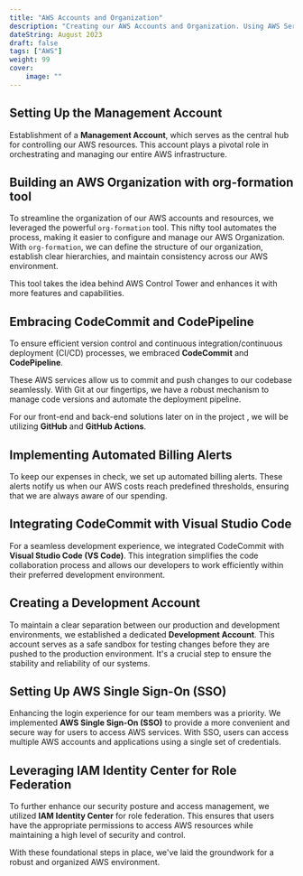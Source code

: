 ```yaml
---
title: "AWS Accounts and Organization"
description: "Creating our AWS Accounts and Organization. Using AWS Services such as CodeCommit, CodePipeline and tools such as ORG-FORMATIONS"
dateString: August 2023
draft: false
tags: ["AWS"]
weight: 99
cover:
    image: ""
---
```


## Setting Up the Management Account

Establishment of a **Management Account**, which serves as the central hub for controlling our AWS resources. This account plays a pivotal role in orchestrating and managing our entire AWS infrastructure.

## Building an AWS Organization with org-formation tool

To streamline the organization of our AWS accounts and resources, we leveraged the powerful `org-formation` tool. This nifty tool automates the process, making it easier to configure and manage our AWS Organization. With `org-formation`, we can define the structure of our organization, establish clear hierarchies, and maintain consistency across our AWS environment.

This tool takes the idea behind AWS Control Tower and enhances it with more features and capabilities.

## Embracing CodeCommit and CodePipeline

To ensure efficient version control and continuous integration/continuous deployment (CI/CD) processes, we embraced **CodeCommit** and **CodePipeline**. 

These AWS services allow us to commit and push changes to our codebase seamlessly. With Git at our fingertips, we have a robust mechanism to manage code versions and automate the deployment pipeline.

For our front-end and back-end solutions later on in the project , we will be utilizing **GitHub** and **GitHub Actions**.

## Implementing Automated Billing Alerts

To keep our expenses in check, we set up automated billing alerts. These alerts notify us when our AWS costs reach predefined thresholds, ensuring that we are always aware of our spending.

## Integrating CodeCommit with Visual Studio Code

For a seamless development experience, we integrated CodeCommit with **Visual Studio Code (VS Code)**. This integration simplifies the code collaboration process and allows our developers to work efficiently within their preferred development environment.

## Creating a Development Account

To maintain a clear separation between our production and development environments, we established a dedicated **Development Account**. This account serves as a safe sandbox for testing changes before they are pushed to the production environment. It's a crucial step to ensure the stability and reliability of our systems.

## Setting Up AWS Single Sign-On (SSO)

Enhancing the login experience for our team members was a priority. We implemented **AWS Single Sign-On (SSO)** to provide a more convenient and secure way for users to access AWS services. With SSO, users can access multiple AWS accounts and applications using a single set of credentials.

## Leveraging IAM Identity Center for Role Federation

To further enhance our security posture and access management, we utilized **IAM Identity Center** for role federation. This ensures that users have the appropriate permissions to access AWS resources while maintaining a high level of security and control.

With these foundational steps in place, we've laid the groundwork for a robust and organized AWS environment.
